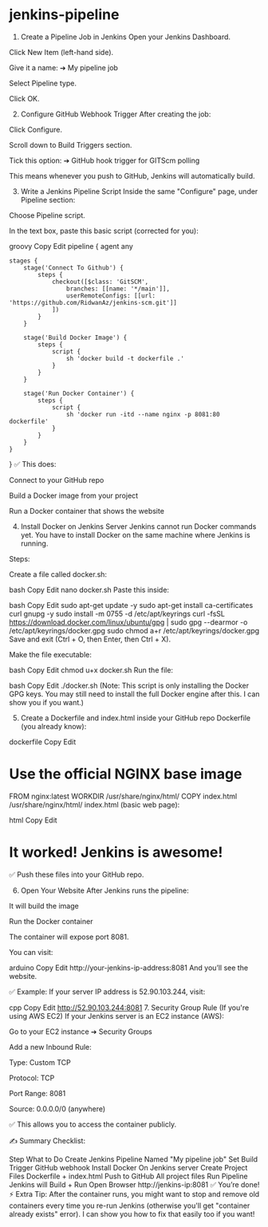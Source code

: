 # jenkins-pipeline
1. Create a Pipeline Job in Jenkins
Open your Jenkins Dashboard.

Click New Item (left-hand side).

Give it a name:
➔ My pipeline job

Select Pipeline type.

Click OK.

2. Configure GitHub Webhook Trigger
After creating the job:

Click Configure.

Scroll down to Build Triggers section.

Tick this option:
➔ GitHub hook trigger for GITScm polling

This means whenever you push to GitHub, Jenkins will automatically build.

3. Write a Jenkins Pipeline Script
Inside the same "Configure" page, under Pipeline section:

Choose Pipeline script.

In the text box, paste this basic script (corrected for you):

groovy
Copy
Edit
pipeline {
    agent any

    stages {
        stage('Connect To Github') {
            steps {
                checkout([$class: 'GitSCM',
                    branches: [[name: '*/main']],
                    userRemoteConfigs: [[url: 'https://github.com/RidwanAz/jenkins-scm.git']]
                ])
            }
        }

        stage('Build Docker Image') {
            steps {
                script {
                    sh 'docker build -t dockerfile .'
                }
            }
        }

        stage('Run Docker Container') {
            steps {
                script {
                    sh 'docker run -itd --name nginx -p 8081:80 dockerfile'
                }
            }
        }
    }
}
✅ This does:

Connect to your GitHub repo

Build a Docker image from your project

Run a Docker container that shows the website

4. Install Docker on Jenkins Server
Jenkins cannot run Docker commands yet.
You have to install Docker on the same machine where Jenkins is running.

Steps:

Create a file called docker.sh:

bash
Copy
Edit
nano docker.sh
Paste this inside:

bash
Copy
Edit
sudo apt-get update -y
sudo apt-get install ca-certificates curl gnupg -y
sudo install -m 0755 -d /etc/apt/keyrings
curl -fsSL https://download.docker.com/linux/ubuntu/gpg | sudo gpg --dearmor -o /etc/apt/keyrings/docker.gpg
sudo chmod a+r /etc/apt/keyrings/docker.gpg
Save and exit (Ctrl + O, then Enter, then Ctrl + X).

Make the file executable:

bash
Copy
Edit
chmod u+x docker.sh
Run the file:

bash
Copy
Edit
./docker.sh
(Note: This script is only installing the Docker GPG keys. You may still need to install the full Docker engine after this. I can show you if you want.)

5. Create a Dockerfile and index.html inside your GitHub repo
Dockerfile (you already know):

dockerfile
Copy
Edit
# Use the official NGINX base image
FROM nginx:latest
WORKDIR /usr/share/nginx/html/
COPY index.html /usr/share/nginx/html/
index.html (basic web page):

html
Copy
Edit
<!DOCTYPE html>
<html>
<head>
    <title>Hello from Jenkins + Docker</title>
</head>
<body>
    <h1>It worked! Jenkins is awesome!</h1>
</body>
</html>
✅ Push these files into your GitHub repo.

6. Open Your Website
After Jenkins runs the pipeline:

It will build the image

Run the Docker container

The container will expose port 8081.

You can visit:

arduino
Copy
Edit
http://your-jenkins-ip-address:8081
And you’ll see the website.

✅ Example:
If your server IP address is 52.90.103.244, visit:

cpp
Copy
Edit
http://52.90.103.244:8081
7. Security Group Rule (If you're using AWS EC2)
If your Jenkins server is an EC2 instance (AWS):

Go to your EC2 instance ➔ Security Groups

Add a new Inbound Rule:

Type: Custom TCP

Protocol: TCP

Port Range: 8081

Source: 0.0.0.0/0 (anywhere)

✅ This allows you to access the container publicly.

✍️ Summary Checklist:

Step	What to Do
Create Jenkins Pipeline	Named "My pipeline job"
Set Build Trigger	GitHub webhook
Install Docker	On Jenkins server
Create Project Files	Dockerfile + index.html
Push to GitHub	All project files
Run Pipeline	Jenkins will Build + Run
Open Browser	http://jenkins-ip:8081
✅ You’re done!
⚡ Extra Tip:
After the container runs, you might want to stop and remove old containers every time you re-run Jenkins (otherwise you'll get "container already exists" error).
I can show you how to fix that easily too if you want!

